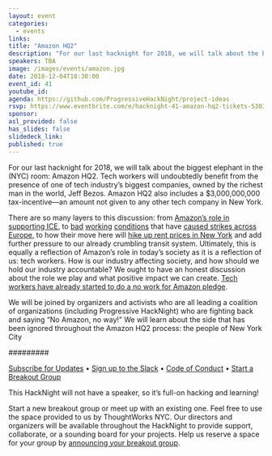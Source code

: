 ```yaml
---
layout: event
categories:
  - events
links:
title: "Amazon HQ2"
description: "For our last hacknight for 2018, we will talk about the biggest elephant in the (NYC) room: Amazon HQ2."
speakers: TBA
image: /images/events/amazon.jpg
date: 2018-12-04T18:30:00
event_id: 41
youtube_id:
agenda: https://github.com/ProgressiveHackNight/project-ideas
rsvp: https://www.eventbrite.com/e/hacknight-41-amazon-hq2-tickets-53030029245
sponsor:
asl_provided: false
has_slides: false
slidedeck_link:
published: true
---
```


For our last hacknight for 2018, we will talk about the biggest elephant in the (NYC) room: Amazon HQ2. Tech workers will undoubtedly benefit from the presence of one of tech industry’s biggest companies, owned by the richest man in the world, Jeff Bezos. Amazon HQ2 also includes a $3,000,000,000 tax-incentive—an amount not given to any other tech company in New York.

There are so many layers to this discussion: from [Amazon’s role in supporting ICE](https://www.washingtonpost.com/news/the-switch/wp/2018/06/22/amazon-employees-demand-company-cut-ties-with-ice/), to [bad](https://www.nytimes.com/2015/08/16/technology/inside-amazon-wrestling-big-ideas-in-a-bruising-workplace.html) [working](https://observer.com/2018/04/amazon-britain-harsh-working-conditions/) [conditions](https://www.nytimes.com/2018/02/01/technology/amazon-wristband-tracking-privacy.html) that have [caused strikes across Europe](https://www.reuters.com/article/us-amazon-com-strikes-germany/amazon-workers-strike-in-germany-spain-on-black-friday-idUSKCN1NS1AU), to how their move here will [hike up rent prices in New York](https://ny.curbed.com/2018/11/14/18091872/amazon-hq2-long-island-city-home-rent-prices-nyc-predictions) and add further pressure to our already crumbling transit system. Ultimately, this is equally a reflection of Amazon’s role in today’s society as it is a reflection of us: tech workers. How is our industry affecting society, and how should we hold our industry accountable? We ought to have an honest discussion about the role we play and what positive impact we can create. [Tech workers have already started to do a no work for Amazon pledge](https://www.coworker.org/petitions/no-work-for-amazon-new-york-1).

We will be joined by organizers and activists who are all leading a coalition of organizations (including Progressive HackNight) who are fighting back and saying “No Amazon, no way!” We will learn about the side that has been ignored throughout the Amazon HQ2 process: the people of New York City


#########

[Subscribe for Updates](https://proghacknight.us16.list-manage.com/subscribe?u=597c1a32f8812c62dfc1126f5&id=90e62cddff) • [Sign up to the Slack](https://join.slack.com/t/progressivehacknight/shared_invite/enQtMjY4MTkyMzg4OTYxLWU2MGRiZTMwY2NkZDk2ZmJhZDA3NDc5MjAxOWI1MTM1ZjRkYjJmODFkYTc4ZjQzMTJiNTNhNGJiZTEwZjQ0OWQ) • [Code of Conduct](http://www.progressivehacknight.org/culture/2017/07/01/code-of-conduct.html)  • [Start a Breakout Group](https://github.com/ProgressiveHackNight/project-ideas)

This HackNight will not have a speaker, so it’s full-on hacking and learning!

Start a new breakout group or meet up with an existing one. Feel free to use the space provided to us by ThoughtWorks NYC. Our directors and organizers will be available throughout the HackNight to provide support, collaborate, or a sounding board for your projects. Help us reserve a space for your group by [announcing your breakout group](https://github.com/ProgressiveHackNight/project-ideas).
